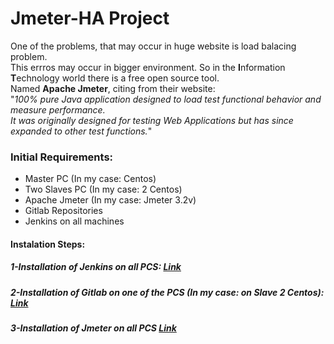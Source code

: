 <h1>Jmeter-HA Project</h1>

One of the problems, that may occur in huge website is load balacing problem.<br> This errros may occur in bigger environment.
So in the <b>I</b>nformation <b>T</b>echnology world there is a free open source tool.<br>
Named <b>Apache Jmeter</b>, citing from their website: <br>"<i>100% pure Java application designed to load test functional behavior and measure performance.<br> 
It was originally designed for testing Web Applications but has since expanded to other test functions.</i>"<br>

<h3>Initial Requirements:</h3>
<ul>
<li>Master PC (In my case: Centos)<br></li>
<li>Two Slaves PC (In my case: 2 Centos)<br></li>
<li>Apache Jmeter (In my case: Jmeter 3.2v)<br></li>
<li>Gitlab Repositories<br></li>
<li>Jenkins on all machines<br></li>
</ul>

<h4>Instalation Steps:</h4>

<h5>1-Installation of Jenkins on all PCS: <a href="https://github.com/kaido89/Jmeter-HA/wiki/Installation-Jenkins">Link</a></h5>

<h5>2-Installation of Gitlab on one of the PCS (In my case: on Slave 2 Centos): <a href="https://github.com/kaido89/Jmeter-HA/wiki/Installation-Gitlab">Link</a><br></h5>
<h5>3-Installation of Jmeter on all PCS <a href="https://github.com/kaido89/Jmeter-HA/wiki/4.-Install-Jmeter">Link</a></h5>
